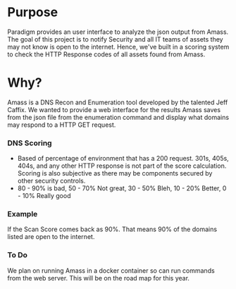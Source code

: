 # Purpose
Paradigm provides an user interface to analyze the json output from Amass.  The goal of this project is to notify Security and all IT teams of assets they may not know is open to the internet.  Hence, we've built in a scoring system to check the HTTP Response codes of all assets found from Amass.  

# Why?
Amass is a DNS Recon and Enumeration tool developed by the talented Jeff Caffix.  We wanted to provide a web interface for the results Amass saves from the json file from the enumeration command and display what domains may respond to a HTTP GET request.  

### DNS Scoring
* Based of percentage of environment that has a 200 request. 301s, 405s, 404s, and any other HTTP response is not part of the score calculation.  Scoring is also subjective as there may be components secured by other security controls.  
* 80 - 90% is bad, 50 - 70% Not great, 30 - 50% Bleh, 10 - 20% Better, 0 - 10% Really good

### Example
If the Scan Score comes back as 90%.  That means 90% of the domains listed are open to the internet.

### To Do
We plan on running Amass in a docker container so can run commands from the web server.  This will be on the road map for this year.  




